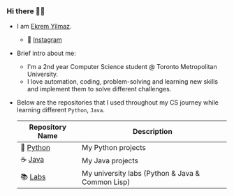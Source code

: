### Hi there 👋🏻

- I am [Ekrem Yilmaz](https://www.linkedin.com/in/ekrem-yilmaz-110940219/).
  * 📸 [Instagram](https://www.instagram.com/by_aekrem/)

- Brief intro about me:
  * I'm a 2nd year Computer Science student @ Toronto Metropolitan University.
  * I love automation, coding, problem-solving and learning new skills and implement them to solve different challenges.
    
- Below are the repositories that I used throughout my CS journey while learning different `Python`, `Java`.

  | Repository Name | Description  |
  | ------ | ------ |
  | 🐍 [Python](https://github.com/arifekrem/Python) | My Python projects |
  | ☕️ [Java](https://github.com/arifekrem/Java) | My Java projects |
  | 📚 [Labs](https://github.com/arifekrem/Labs) | My university labs (Python & Java & Common Lisp)|
